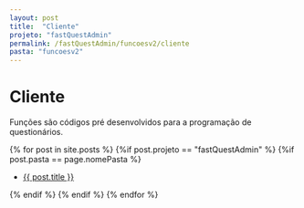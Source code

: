 ```yaml
---
layout: post
title:  "Cliente"
projeto: "fastQuestAdmin"
permalink: /fastQuestAdmin/funcoesv2/cliente
pasta: "funcoesv2"
---
```

# Cliente

Funções são códigos pré desenvolvidos para a programação de questionários.
<div class="row">    
    {% for post in site.posts %}
        {%if post.projeto == "fastQuestAdmin" %}
            {%if post.pasta == page.nomePasta %}  
            <ul  class="4u 6u$(small)">
                <li>
                    <a href="{{ site.baseurl}}{{ post.url}}">{{ post.title }}</a>  
                </li>
            </ul>
            {% endif %}
        {% endif %}
    {% endfor %}    
</div>         
